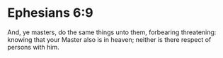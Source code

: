 # Ephesians 6:9

And, ye masters, do the same things unto them, forbearing threatening: knowing that your Master also is in heaven; neither is there respect of persons with him.